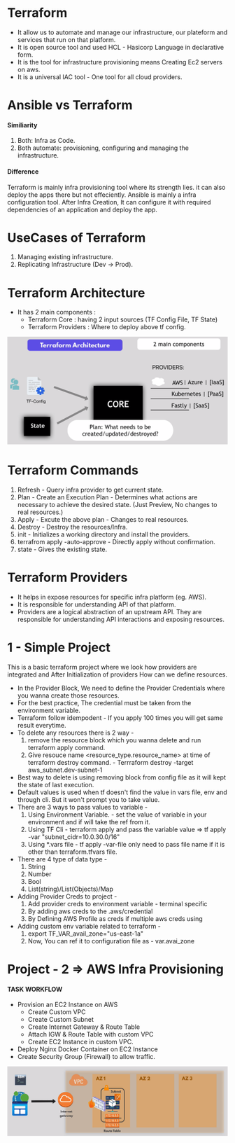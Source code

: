 Terraform 
===========
- It allow us to automate and manage our infrastructure, our plateform and services that run on that platform.
- It is open source tool and used HCL - Hasicorp Language in declarative form.
- It is the tool for infrastructure provisioning means Creating Ec2 servers on aws.
- It is a universal IAC tool - One tool for all cloud providers.

Ansible vs Terraform 
=====================
#### Similiarity
1. Both: Infra as Code.
2. Both automate: provisioning, configuring and managing the infrastructure.
#### Difference
Terraform is mainly infra provisioning tool where its strength lies. it can also deploy the apps there but not effeciently.
Ansible is mainly a infra configuration tool. After Infra Creation, It can configure it with required dependencies of an application and deploy the app.

UseCases of Terraform
======================
1. Managing existing infrastructure.
2. Replicating Infrastructure (Dev -> Prod).

Terraform Architecture
======================
- It has 2 main components :
    - Terraform Core : having 2 input sources (TF Config File, TF State)
    - Terraform Providers : Where to deploy above tf config.

![Terraform-Architecture](https://github.com/nirdeshkumar02/Terraform-Learning/blob/master/tf-architecture.png)

Terraform Commands
===================
1. Refresh - Query infra provider to get current state.
2. Plan - Create an Execution Plan - Determines what actions are necessary to achieve the desired state. (Just Preview, No changes to real resources.)
3. Apply - Excute the above plan - Changes to real resources.
4. Destroy - Destroy the resources/Infra.
5. init - Initializes a working directory and install the providers.
6. terrafrom apply -auto-approve - Directly apply without confirmation.
7. state - Gives the existing state.

Terraform Providers
====================
- It helps in expose resources for specific infra platform (eg. AWS).
- It is responsible for understanding API of that platform.
- Providers are a logical abstraction of an upstream API. They are responsible for understanding API interactions and exposing resources.

1 - Simple Project 
===================
This is a basic terraform project where we look how providers are integrated and After Initialization of providers How can we define resources.
- In the Provider Block, We need to define the Provider Credentials where you wanna create those resources.
- For the best practice, The credential must be taken from the environment variable.
- Terraform follow idempodent - If you apply 100 times you will get same result everytime.
- To delete any resources there is 2 way -
    1. remove the resource block which you wanna delete and run terraform apply command.
    2. Give resouce name <resource_type.resource_name> at time of terraform destroy command. - Terrraform destroy -target aws_subnet.dev-subnet-1
- Best way to delete is using removing block from config file as it will kept the state of last execution.
- Default values is used when tf doesn't find the value in vars file, env and through cli. But it won't prompt you to take value.
- There are 3 ways to pass values to variable -
    1. Using Environment Variable. - set the value of variable in your environment and if will take the ref from it.
    2. Using TF Cli - terraform apply and pass the variable value => tf apply -var "subnet_cidr=10.0.30.0/16"
    3. Using *.vars file - tf apply -var-file <file name> only need to pass file name if it is other than terraform.tfvars file.
- There are 4 type of data type -
    1. String
    2. Number
    3. Bool
    4. List(string)/List(Objects)/Map
- Adding Provider Creds to project - 
    1. Add provider creds to environment variable - terminal specific
    2. By adding aws creds to the .aws/credential 
    3. By Defining AWS Profile as creds if multiple aws creds using 
- Adding custom env variable related to terraform -
    1. export TF_VAR_avail_zone="us-east-1a"
    2. Now, You can ref it to configuration file as - var.avai_zone

Project - 2 => AWS Infra Provisioning
=======================================
#### TASK WORKFLOW 
- Provision an EC2 Instance on AWS
    - Create Custom VPC
    - Create Custom Subnet 
    - Create Internet Gateway & Route Table
    - Attach IGW & Route Table with custom VPC
    - Create EC2 Instance in custom VPC.
- Deploy Nginx Docker Container on EC2 Instance
- Create Security Group (Firewall) to allow traffic.

![Project-2-Task-Workflow](https://github.com/nirdeshkumar02/Terraform-Learning/blob/master/project-2.png)

